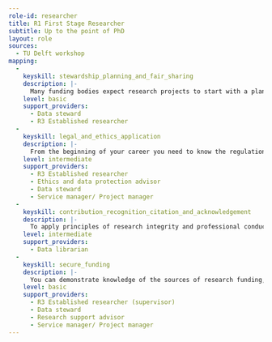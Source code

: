 ```yaml
---
role-id: researcher
title: R1 First Stage Researcher
subtitle: Up to the point of PhD
layout: role
sources: 
  - TU Delft workshop
mapping: 
  - 
    keyskill: stewardship_planning_and_fair_sharing
    description: |- 
      Many funding bodies expect research projects to start with a plan of how the outputs will be made FAIR for future use. Some expectations may also apply to PhD projects. You can show you understand why funders have these expectations, why scientific organisations and research institutions support them, and what should be covered in the Data Management Plan (DMP). The planning should include databases, software code, and physical samples where appropriate. You can articulate how planning benefits yourself as the ‘first reuser’ of your outputs, and seek help where needed from a research supervisor, and from your institution.
    level: basic
    support_providers: 
      - Data steward
      - R3 Established researcher
  -
    keyskill: legal_and_ethics_application
    description: |-
      From the beginning of your career you need to know the regulations, ethical principles, and community expectations affecting research, and how to apply them. Responsibilities will apply to you, your colleagues, your organisation, and to any service providers used. Making research data and code FAIR helps meet your responsibility to be able to base published claims on evidence, and share that evidence. If the research involves public concerns, risks to individuals, or impacts on society you also have an ethical responsibility to engage with representatives of those affected. You are confident discussing with senior colleagues how you have not only complied with relevant requirements but conducted the research professionally.
    level: intermediate
    support_providers: 
      - R3 Established researcher
      - Ethics and data protection advisor
      - Data steward
      - Service manager/ Project manager
  -
    keyskill: contribution_recognition_citation_and_acknowledgement
    description: |-
      To apply principles of research integrity and professional conduct you can show that you properly cite any data, code and methods that you reuse. When you publish your thesis or dissertation  you also acknowledge your collaborators, technicians or others who have contributed to results, as co-authors where appropriate. You use standards to credit those who helped with collection, management, documentation, publication and archiving of research outputs, so that everyone’s expertise is appropriately rewarded. By using standard output identifiers (e.g. DOIs) researcher identifiers (e.g. ORCID) and contributor roles (e.g. the [CRediT](https://casrai.org/credit/) taxonomy) you also help to make your outputs findable by others.
    level: intermediate
    support_providers: 
      - Data librarian
  - 
    keyskill: secure_funding
    description: |-
      You can demonstrate knowledge of the sources of research funding, including opportunities for open science and innovation.  You are aware of what funders in your field typically look for in an application. That will include a realistic budget, to include the costs of making outputs FAIR, as open as possible and as closed as necessary.  This are aware of sources of specialist advice e.g. on dedicated support staff, on storage costs, or about charges for depositing outputs in a repository. You can also describe how to apply for dedicated funding to promote open science activities, events, training or other professional development activities. You are confident in discussing research questions and the steps needed to turn ideas into a grant application, with help from a research supervisor, and from your organisation’s professional advisors.   
    level: basic
    support_providers: 
      - R3 Established researcher (supervisor)
      - Data steward
      - Research support advisor
      - Service manager/ Project manager
---
```

